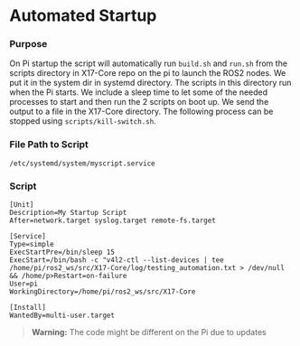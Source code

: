 # Automated Startup 

### Purpose
On Pi startup the script will automatically run `build.sh` and `run.sh` from the scripts directory in X17-Core repo on the pi to launch the ROS2 nodes. We put it in the system dir in systemd directory. The scripts in this directory run when the Pi starts. We include a sleep time to let some of the needed processes to start and then run the 2 scripts on boot up. We send the output to a file in the X17-Core directory. The following process can be stopped using `scripts/kill-switch.sh`. 

### File Path to Script
`/etc/systemd/system/myscript.service`

### Script

```
[Unit]
Description=My Startup Script
After=network.target syslog.target remote-fs.target

[Service]
Type=simple
ExecStartPre=/bin/sleep 15
ExecStart=/bin/bash -c "v4l2-ctl --list-devices | tee /home/pi/ros2_ws/src/X17-Core/log/testing_automation.txt > /dev/null && /home/p>Restart=on-failure
User=pi
WorkingDirectory=/home/pi/ros2_ws/src/X17-Core

[Install]
WantedBy=multi-user.target
```

> **Warning:** The code might be different on the Pi due to updates